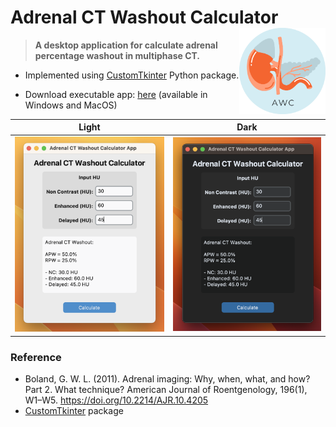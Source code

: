 # Adrenal CT Washout Calculator <a href="https://github.com/Lightbridge-KS/adrenal_washout_app"><img src="doc/app-logo.png" align="right" height="138" /></a>

> **A desktop application for calculate adrenal percentage washout in multiphase CT.**

-   Implemented using [CustomTkinter](https://github.com/TomSchimansky/CustomTkinter) Python package.

-   Download executable app: [here](https://github.com/Lightbridge-KS/adrenal_washout_app/releases) (available in Windows and MacOS)


Light            |  Dark
:-------------------------:|:-------------------------:
![](./doc/app-macos-light-theme.png)  |  ![](./doc/app-macos-dark-theme.png)


### Reference

- Boland, G. W. L. (2011). Adrenal imaging: Why, when, what, and how? Part 2. What technique? American Journal of Roentgenology, 196(1), W1–W5. https://doi.org/10.2214/AJR.10.4205
- [CustomTkinter](https://github.com/TomSchimansky/CustomTkinter) package